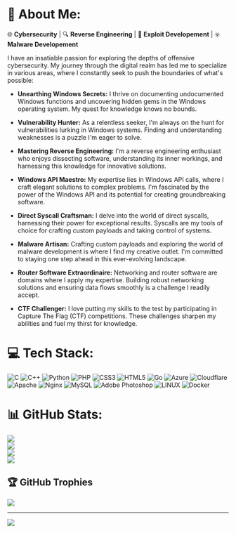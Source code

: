 # 💫 About Me:
🌐 **Cybersecurity** | 🔍 **Reverse Engineering** | 🧪 **Exploit Developement** | ☣️ **Malware Developement**

I have an insatiable passion for exploring the depths of offensive cybersecurity. My journey through the digital realm has led me to specialize in various areas, where I constantly seek to push the boundaries of what's possible:

- **Unearthing Windows Secrets:** I thrive on documenting undocumented Windows functions and uncovering hidden gems in the Windows operating system. My quest for knowledge knows no bounds.

- **Vulnerability Hunter:** As a relentless seeker, I'm always on the hunt for vulnerabilities lurking in Windows systems. Finding and understanding weaknesses is a puzzle I'm eager to solve.

- **Mastering Reverse Engineering:** I'm a reverse engineering enthusiast who enjoys dissecting software, understanding its inner workings, and harnessing this knowledge for innovative solutions.

- **Windows API Maestro:** My expertise lies in Windows API calls, where I craft elegant solutions to complex problems. I'm fascinated by the power of the Windows API and its potential for creating groundbreaking software.

- **Direct Syscall Craftsman:** I delve into the world of direct syscalls, harnessing their power for exceptional results. Syscalls are my tools of choice for crafting custom payloads and taking control of systems.

- **Malware Artisan:** Crafting custom payloads and exploring the world of malware development is where I find my creative outlet. I'm committed to staying one step ahead in this ever-evolving landscape.

- **Router Software Extraordinaire:** Networking and router software are domains where I apply my expertise. Building robust networking solutions and ensuring data flows smoothly is a challenge I readily accept.

- **CTF Challenger:** I love putting my skills to the test by participating in Capture The Flag (CTF) competitions. These challenges sharpen my abilities and fuel my thirst for knowledge.


# 💻 Tech Stack:
![C](https://img.shields.io/badge/c-%2300599C.svg?style=flat&logo=c&logoColor=white) ![C++](https://img.shields.io/badge/c++-%2300599C.svg?style=flat&logo=c%2B%2B&logoColor=white) ![Python](https://img.shields.io/badge/python-3670A0?style=flat&logo=python&logoColor=ffdd54) ![PHP](https://img.shields.io/badge/php-%23777BB4.svg?style=flat&logo=php&logoColor=white) ![CSS3](https://img.shields.io/badge/css3-%231572B6.svg?style=flat&logo=css3&logoColor=white) ![HTML5](https://img.shields.io/badge/html5-%23E34F26.svg?style=flat&logo=html5&logoColor=white) ![Go](https://img.shields.io/badge/go-%2300ADD8.svg?style=flat&logo=go&logoColor=white) ![Azure](https://img.shields.io/badge/azure-%230072C6.svg?style=flat&logo=azure-devops&logoColor=white) ![Cloudflare](https://img.shields.io/badge/Cloudflare-F38020?style=flat&logo=Cloudflare&logoColor=white) ![Apache](https://img.shields.io/badge/apache-%23D42029.svg?style=flat&logo=apache&logoColor=white) ![Nginx](https://img.shields.io/badge/nginx-%23009639.svg?style=flat&logo=nginx&logoColor=white) ![MySQL](https://img.shields.io/badge/mysql-%2300f.svg?style=flat&logo=mysql&logoColor=white) ![Adobe Photoshop](https://img.shields.io/badge/adobephotoshop-%2331A8FF.svg?style=flat&logo=adobephotoshop&logoColor=white) ![LINUX](https://img.shields.io/badge/Linux-FCC624?style=flat&logo=linux&logoColor=black) ![Docker](https://img.shields.io/badge/docker-%230db7ed.svg?style=flat&logo=docker&logoColor=white)
# 📊 GitHub Stats:
![](https://github-readme-stats.vercel.app/api?username=Hz-36&theme=tokyonight&hide_border=false&include_all_commits=true&count_private=true)<br/>
![](https://github-readme-streak-stats.herokuapp.com?user=Hz-36&theme=tokyonight&border_radius=5.4&date_format=%5BY%20%5DM%20j&hide_total_contributions=true&hide_longest_streak=true)<br/>
![](https://github-readme-streak-stats.herokuapp.com/?user=Hz-36&theme=tokyonight&hide_border=false)<br/>
![](https://github-readme-stats.vercel.app/api/top-langs/?username=Hz-36&theme=tokyonight&hide_border=false&include_all_commits=true&count_private=true&layout=compact)

## 🏆 GitHub Trophies
![](https://github-profile-trophy.vercel.app/?username=Hz-36&theme=onestar&no-frame=false&no-bg=false&margin-w=4)

---
[![](https://visitcount.itsvg.in/api?id=Hz-36&icon=6&color=1)](https://visitcount.itsvg.in)
